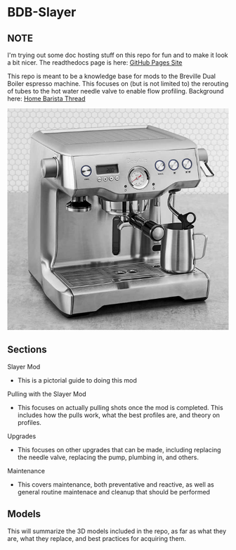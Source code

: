 # BDB-Slayer

## NOTE

I'm trying out some doc hosting stuff on this repo for fun and to make it look a bit nicer. The readthedocs page is here: [GitHub Pages Site](https://qporzk.github.io/BDB-Slayer/)

This repo is meant to be a knowledge base for mods to the Breville Dual Boiler espresso machine. This focuses on (but is not limited to) the rerouting of tubes to the hot water needle valve to enable flow profiling. Background here: [Home Barista Thread](https://www.home-barista.com/espresso-machines/breville-dual-boiler-slayer-shots-t54849.html)

![Sample Image](https://raw.githubusercontent.com/qporzk/BDB-Slayer/master/docs/Pictures/BDB.jpg)

## Sections

Slayer Mod
  - This is a pictorial guide to doing this mod
  
Pulling with the Slayer Mod
  - This focuses on actually pulling shots once the mod is completed. This includes how the pulls work, what the best profiles are, and theory on profiles.
  
Upgrades
  - This focuses on other upgrades that can be made, including replacing the needle valve, replacing the pump, plumbing in, and others.
  
Maintenance
  - This covers maintenance, both preventative and reactive, as well as general routine maintenace and cleanup that should be performed

## Models

This will summarize the 3D models included in the repo, as far as what they are, what they replace, and best practices for acquiring them.
